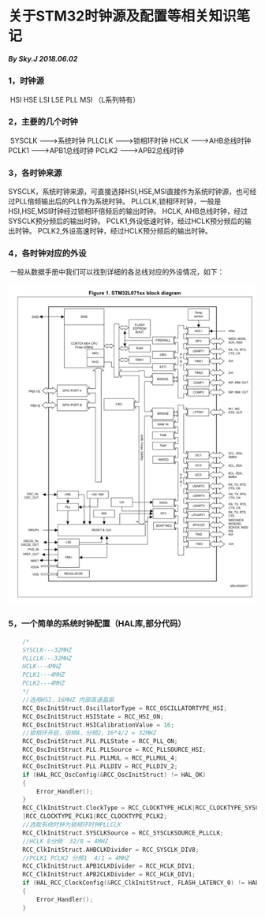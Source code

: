 # 关于STM32时钟源及配置等相关知识笔记

##### By Sky.J  2018.06.02

### 1，时钟源

​	HSI
    	HSE
    	LSI
    	LSE
    	PLL
    	MSI （L系列特有）

### 2，主要的几个时钟

​	SYSCLK --->系统时钟
	PLLCLK --->锁相环时钟
	HCLK --->AHB总线时钟
	PCLK1 --->APB1总线时钟
	PCLK2 --->APB2总线时钟

### 3，各时钟来源

​	SYSCLK，系统时钟来源，可直接选择HSI,HSE,MSI直接作为系统时钟源，也可经过PLL倍频输出后的PLL作为系统时钟。
	PLLCLK,锁相环时钟，一般是HSI,HSE,MSI时钟经过锁相环倍频后的输出时钟。
	HCLK, AHB总线时钟，经过SYSCLK预分频后的输出时钟。
	PCLK1,外设低速时钟，经过HCLK预分频后的输出时钟。
	PCLK2,外设高速时钟，经过HCLK预分频后的输出时钟。

### 4，各时钟对应的外设

​	一般从数据手册中我们可以找到详细的各总线对应的外设情况，如下：

![外设对应图](https://github.com/dancersky/Blog/blob/master/STM32/img/%E5%A4%96%E8%AE%BE%E5%AF%B9%E5%BA%94%E5%9B%BE.png)

### 5，一个简单的系统时钟配置（HAL库,部分代码）

```c
	/*
	SYSCLK---32MHZ
	PLLCLK---32MHZ
	HCLK---4MHZ
	PCLK1---4MHZ
	PCLK2---4MHZ
	*/
	//选用HSI，16MHZ 内部高速晶振
    RCC_OscInitStruct.OscillatorType = RCC_OSCILLATORTYPE_HSI;
    RCC_OscInitStruct.HSIState = RCC_HSI_ON;
    RCC_OscInitStruct.HSICalibrationValue = 16;
	//锁相环开启，倍频4，分频2，16*4/2 = 32MHZ
    RCC_OscInitStruct.PLL.PLLState = RCC_PLL_ON;
    RCC_OscInitStruct.PLL.PLLSource = RCC_PLLSOURCE_HSI;
    RCC_OscInitStruct.PLL.PLLMUL = RCC_PLLMUL_4;
    RCC_OscInitStruct.PLL.PLLDIV = RCC_PLLDIV_2;
    if (HAL_RCC_OscConfig(&RCC_OscInitStruct) != HAL_OK)
    {
    	Error_Handler();
    }
    RCC_ClkInitStruct.ClockType = RCC_CLOCKTYPE_HCLK|RCC_CLOCKTYPE_SYSCLK
    |RCC_CLOCKTYPE_PCLK1|RCC_CLOCKTYPE_PCLK2;
	//选取系统时钟为锁相环时钟PLLCLK
    RCC_ClkInitStruct.SYSCLKSource = RCC_SYSCLKSOURCE_PLLCLK;
	//HCLK 8分频  32/8 = 4MHZ
    RCC_ClkInitStruct.AHBCLKDivider = RCC_SYSCLK_DIV8;
	//PCLK1 PCLK2 分频1  4/1 = 4MHZ
    RCC_ClkInitStruct.APB1CLKDivider = RCC_HCLK_DIV1;
    RCC_ClkInitStruct.APB2CLKDivider = RCC_HCLK_DIV1;
    if (HAL_RCC_ClockConfig(&RCC_ClkInitStruct, FLASH_LATENCY_0) != HAL_OK)
    {
    	Error_Handler();
    }
```

